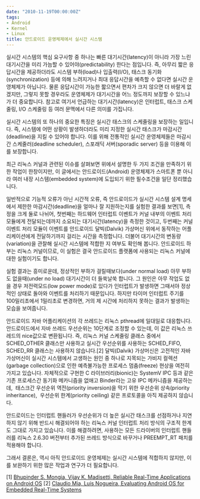 ```yaml
---
date: "2010-11-19T00:00:00Z"
tags:
- Android
- Kernel
- Linux
title: 안드로이드 운영체제에서 실시간 시스템
---
```


실시간 시스템의 핵심 요구사항 중 하나는 빠른 대기시간(latency)이 아니라 가장 느린 대기시간을 미리 가늠할 수 있어야(predictability) 한다는 점입니다. 즉, 아무리 짧은 응답시간을 제공하더라도 시스템 부하(load)나 입출력(I/O), 태스크 동기화(synchronization) 등에 의해 느려지거나 최대 응답시간을 예측할 수 없다면 실시간 운영체제가 아닙니다. 물론 응답시간이 가능한 짧으면서 편차가 크지 않으면 더 바랄게 없겠지만, 그렇지 못할 경우라도 운영체제가 대기시간을 어느 정도까지 보장할 수 있느냐가 더 중요합니다. 참고로 여기서 언급하는 대기시간(latency)은 인터럽트, 태스크 스케줄링, I/O 스케줄링 등 여러 문맥에서 다른 의미를 가집니다.

실시간 시스템의 또 하나의 중요한 특징은 실시간 태스크의 스케줄링을 보장하는 일입니다. 즉, 시스템에 어떤 상황이 발생하더라도 미리 지정한 실시간 태스크가 마감시간(deadline)을 지킬 수 있어야 합니다. 이를 위해 전통적인 실시간 운영체제들은 마감시간 스케줄러(deadline scheduler), 스포래딕 서버(sporadic server) 등을 이용해 이를 보장합니다.

최근 리눅스 커널과 관련된 이슈를 살펴보면 위에서 설명한 두 가지 조건을 만족하기 위한 작업이 한창이지만, 이 글에서는 안드로이드(Android) 운영체제가 스마트폰 뿐 아니라 여러 내장 시스템(embedded system)에 도입되기 위한 필수조건을 일단 정리했습니다.

일반적으로 기능적 오류가 아닌 시간적 오류, 즉 안드로이드가 실시간 시스템 설계 명세에서 제한한 마감시간(deadline)을 얼마나 잘 지원하는지를 실험한 결과를 보면[1], 측정을 크게 둘로 나뉘어, 첫번째는 하드웨어 인터럽트 이벤트가 커널 내부의 이벤트 처리 모듈에게 전달되는데까지 소요되는 대기시간(latency)을 측정한 것이고, 두번째는 커널 이벤트 처리 모듈이 이벤트를 안드로이드 달빅(Dalvik) 가상머신 위에서 동작하는 어플리케이션에게 전달하기까지 걸리는 시간을 측정합니다. 더불어 대기시간의 변동량(variation)을 관찰해 실시간 시스템에 적합한 지 여부도 확인해 봅니다. 안드로이드 하부는 리눅스 커널이므로, 이 실험은 결국 안드로이드 플랫폼에 사용되는 리눅스 커널에 대한 실험이기도 합니다.

실험 결과는 흥미로운데, 정상적인 부하가 걸릴때보다(under normal load) 아무 부하도 없을때(under no load) 대기시간이 더 들쑥날쑥 합니다. 그 원인은 아무 작업도 없을 경우 저전력모드(low power mode)로 있다가 인터럽트가 발생하면 그때서야 정상적인 상태로 돌아와 이벤트를 처리하기 때문입니다. 하지만 타이머 인터럽트 주기를 100밀리초에서 1밀리초로 변경하면, 거의 제 시간에 처리하지 못하는 결과가 발생하는 모습을 보여줍니다.

안드로이드 자바 어플리케이션의 각 쓰레드는 리눅스 pthread에 일대일로 대응합니다. 안드로이드에서 자바 쓰레드 우선순위는 10단계로 조정할 수 있는데, 이 값은 리눅스 쓰레드의 nice값으로 변환됩니다. 즉, 리눅스 커널 스케줄링 클래스 중에서 SCHED\_OTHER 클래스만 사용하고 실시간 우선순위를 사용하는 SCHED\_FIFO, SCHED\_RR 클래스는 사용하지 않습니다.[2] 달빅(Dalvik) 가상머신은 고전적인 자바 가상머신이 실시간 시스템에서 고생하는 원인 중 하나로 지목되는 가비지 컬렉션(garbage collection)으로 인한 예측불가능한 프로세스 멈춤(freeze) 현상을 여전히 가지고 있습니다. 자체적으로 구현한 C 라이브러리(bionic)는 SystemV IPC 등과 같은 기존 프로세스간 동기화 메카니즘을 없애고 Binder라는 고유 IPC 메카니즘을 제공하는데,  태스크간 우선순위 역전(priority inversion)을 막기 위한 우선순위 상속(priority inheritance),  우선순위 한계(priority ceiling) 같은 프로토콜을 아직 제공하지 않습니다.

안드로이드는 인터럽트 핸들러가 우선순위가 더 높은 실시간 태스크를 선점하거나 지연하지 않기 위해 반드시 해결되어야 하는 리눅스 커널 인터럽트 처리 방식의 구조적 한계도 그대로 가지고 있습니다. 이를 해결하려면, 사용하는 모든 드라이버의 인터럽트 핸들러를 리눅스 2.6.30 버전부터 추가된 쓰레드 방식으로 바꾸거나 PREEMPT\_RT 패치를 적용해야 합니다.

그래서 결론은, 역시 아직 안드로이드 운영체제는 실시간 시스템에 적합하지 않지만, 이를 보완하기 위한 많은 작업과 연구가 더 필요합니다.

[1]﻿ [Bhupinder S. Mongia, Vijay K. Madisetti, ﻿Reliable Real-Time Applications on Android OS](http://www.ece.gatech.edu/~vkm/Android_Real_Time.pdf)
 [2] [Claudio Mia, Luis Nogueira, Evaluating Android OS for Embedded Real-Time Systems](http://www.cister.isep.ipp.pt/docs/evaluating+android+os+for+embedded+real-time+systems/569/)
